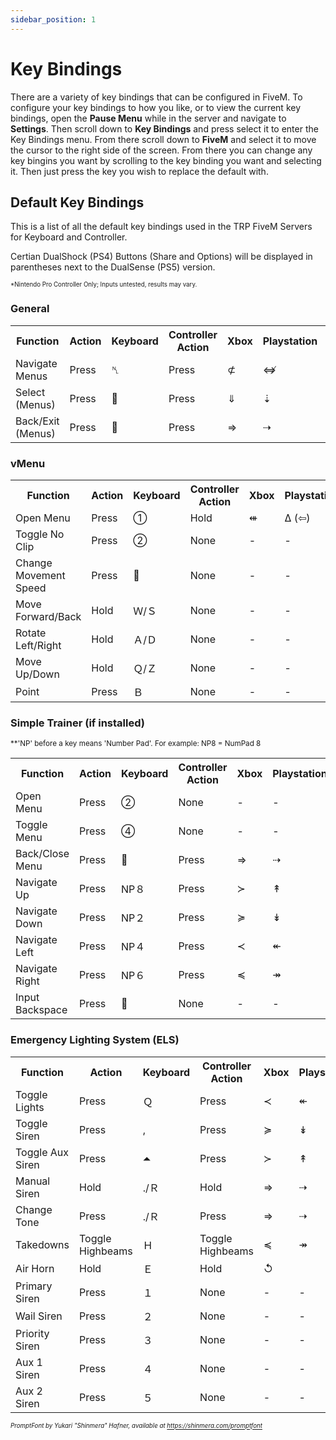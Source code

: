 ```yaml
---
sidebar_position: 1
---
```


# Key Bindings

There are a variety of key bindings that can be configured in FiveM. To configure your key bindings to how you like, or to view the current key bindings, open the **Pause Menu** while in the server and navigate to **Settings**. Then scroll down to **Key Bindings** and press select it to enter the Key Bindings menu. From there scroll down to **FiveM** and select it to move the cursor to the right side of the screen. From there you can change any key bingins you want by scrolling to the key binding you want and selecting it. Then just press the key you wish to replace the default with.

## Default Key Bindings

This is a list of all the default key bindings used in the TRP FiveM Servers for Keyboard and Controller.

Certian DualShock (PS4) Buttons (Share and Options) will be displayed in parentheses next to the DualSense (PS5) version.

<sup> <sub>\*Nintendo Pro Controller Only; Inputs untested, results may vary. </sub> </sup>

### General
<table cellspacing="0" cellpadding="0" border="0">
  <tr>
    <th>Function</th>
	<th>Action</th>
	<th>Keyboard</th>
	<th>Controller Action</th>
	<th>Xbox</th>
	<th>Playstation</th>
	<th>Nintentdo*</th>
  </tr>
  <tr>
	<td>Navigate Menus</td>
	<td>Press</td>
	<td><span class='glyph' id='smallglyph1'>␤</span></td>
	<td>Press</td>
    <td><span class='glyph'>⊄</span></td>
	<td><span class='glyph'>⇎</span></td>
	<td><span class='glyph'>⊄</span></td>
  </tr>
  <tr>
	<td>Select (Menus)</td>
	<td>Press</td>
	<td><span class='glyph' id='smallglyph1'>␮</span></td>
	<td>Press</td>
    <td><span class='glyph'>⇓</span></td>
	<td><span class='glyph'>⇣</span></td>
	<td><span class='glyph'>⇒</span></td>
  </tr>
  <tr>
	<td>Back/Exit (Menus)</td>
	<td>Press</td>
	<td><span class='glyph' id='smallglyph1'>␭</span></td>
	<td>Press</td>
    <td><span class='glyph'>⇒</span></td>
	<td><span class='glyph'>⇢</span></td>
	<td><span class='glyph'>⇓</span></td>
  </tr>
  
</table>

### vMenu

<table cellspacing="0" cellpadding="0" border="0">
  <tr>
    <th>Function</th>
	<th>Action</th>
	<th>Keyboard</th>
	<th>Controller Action</th>
	<th>Xbox</th>
	<th>Playstation</th>
	<th>Nintentdo*</th>
  </tr>
  <tr>
	<td>Open Menu</td>
	<td>Press</td>
	<td><span class='glyph'>①</span></td>
	<td>Hold</td>
    <td><span class='glyph'>⇺</span></td>
	<td><span class='glyph'>∆ (⇦)</span></td>
	<td><span class='glyph'>⇽</span></td>
  </tr>
  <tr>
    <td>Toggle No Clip</td>
	<td>Press</td>
	<td><span class='glyph'>②</span></td>
    <td>None</td>
	<td>-</td>
	<td>-</td>
	<td>-</td>
  </tr>
   <tr>
    <td>Change Movement Speed</td>
	<td>Press</td>
	<td><span class='glyph' id='smallglyph2'>⑏</span></td>
    <td>None</td>
	<td>-</td>
	<td>-</td>
	<td>-</td>
  </tr>
  <tr>
    <td>Move Forward/Back</td>
	<td>Hold</td>
	<td> <span class='glyph'>Ｗ/Ｓ</span> </td>
    <td>None</td>
	<td>-</td>
	<td>-</td>
	<td>-</td>
  </tr>
  <tr>
    <td>Rotate Left/Right</td>
	<td>Hold</td>
	<td><span class='glyph'>Ａ/Ｄ</span></td>
    <td>None</td>
	<td>-</td>
	<td>-</td>
	<td>-</td>
  </tr>
  <tr>
    <td>Move Up/Down</td>
	<td>Hold</td>
	<td><span class='glyph'>Ｑ/Ｚ</span></td>
    <td>None</td>
	<td>-</td>
	<td>-</td>
	<td>-</td>
  </tr>
  <tr>
    <td>Point</td>
	<td>Press</td>
	<td><span class='glyph'>Ｂ</span></td>
    <td>None</td>
	<td>-</td>
	<td>-</td>
	<td>-</td>
  </tr>
</table>

### Simple Trainer (if installed)

<sub>\**'NP' before a key means 'Number Pad'. For example: NP8 = NumPad 8 </sub>

<table cellspacing="0" cellpadding="0" border="0">
  <tr>
    <th>Function</th>
	<th>Action</th>
	<th>Keyboard</th>
	<th>Controller Action</th>
	<th>Xbox</th>
	<th>Playstation</th>
	<th>Nintentdo*</th>
  </tr>
  <tr>
	<td>Open Menu</td>
	<td>Press</td>
	<td><span class='glyph'>②</span></td>
	<td>None</td>
	<td>-</td>
	<td>-</td>
	<td>-</td>
  </tr>
  <tr>
	<td>Toggle Menu</td>
	<td>Press</td>
	<td><span class='glyph'>④</span></td>
	<td>None</td>
	<td>-</td>
	<td>-</td>
	<td>-</td>
  </tr>
  <tr>
	<td>Back/Close Menu</td>
	<td>Press</td>
	<td><span class='glyph' id='smallglyph1'>␭</span></td>
	<td>Press</td>
    <td><span class='glyph'>⇒</span></td>
	<td><span class='glyph'>⇢</span></td>
	<td><span class='glyph'>⇓</span></td>
  </tr>
   <tr>
    <td>Navigate Up</td>
	<td>Press</td>
	<td><span class='glyph'>NP８</span></td>
    <td>Press</td>
    <td><span class='glyph'>≻</span></td>
	<td><span class='glyph'>↟</span></td>
	<td><span class='glyph'>≻</span></td>
  </tr>
  <tr>
    <td>Navigate Down</td>
	<td>Press</td>
	<td><span class='glyph'>NP２</span></td>
    <td>Press</td>
    <td><span class='glyph'>≽</span></td>
	<td><span class='glyph'>↡</span></td>
	<td><span class='glyph'>≽</span></td>
  </tr>
  <tr>
    <td>Navigate Left</td>
	<td>Press</td>
	<td><span class='glyph'>NP４</span></td>
    <td>Press</td>
    <td><span class='glyph'>≺</span></td>
	<td><span class='glyph'>↞</span></td>
	<td><span class='glyph'>≺</span></td>
  </tr>
  <tr>
    <td>Navigate Right</td>
	<td>Press</td>
	<td><span class='glyph'>NP６</span></td>
    <td>Press</td>
    <td><span class='glyph'>≼</span></td>
	<td><span class='glyph'>↠</span></td>
	<td><span class='glyph'>≼</span></td>
  </tr>
  <tr>
    <td>Input Backspace</td>
	<td>Press</td>
	<td><span class='glyph'>␷</span></td>
    <td>None</td>
	<td>-</td>
	<td>-</td>
	<td>-</td>
  </tr>
</table>

### Emergency Lighting System (ELS)

<table cellspacing="0" cellpadding="0" border="0">
  <tr>
    <th>Function</th>
	<th>Action</th>
	<th>Keyboard</th>
	<th>Controller Action</th>
	<th>Xbox</th>
	<th>Playstation</th>
	<th>Nintentdo*</th>
  </tr>
  <tr>
	<td>Toggle Lights</td>
	<td>Press</td>
	<td><span class='glyph'>Ｑ</span></td>
	<td>Press</td>
    <td><span class='glyph'>≺</span></td>
	<td><span class='glyph'>↞</span></td>
	<td><span class='glyph'>≺</span></td>
  </tr>
  <tr>
	<td>Toggle Siren</td>
	<td>Press</td>
	<td><span class='glyph' id='smallglyph1'>,</span></td>
	<td>Press</td>
    <td><span class='glyph'>≽</span></td>
	<td><span class='glyph'>↡</span></td>
	<td><span class='glyph'>≽</span></td>
  </tr>
  <tr>
    <td>Toggle Aux Siren</td>
	<td>Press</td>
	<td><span class='glyph'>⏶</span></td>
    <td>Press</td>
    <td><span class='glyph'>≻</span></td>
	<td><span class='glyph'>↟</span></td>
	<td><span class='glyph'>≻</span></td>
  </tr>
  <tr>
	<td>Manual Siren</td>
	<td>Hold</td>
	<td><span class='glyph' id='smallglyph1'>.</span><span class='glyph'>/Ｒ</span></td>
	<td>Hold</td>
    <td><span class='glyph'>⇒</span></td>
	<td><span class='glyph'>⇢</span></td>
	<td><span class='glyph'>⇓</span></td>
  </tr>
  <tr>
	<td>Change Tone</td>
	<td>Press</td>
	<td><span class='glyph' id='smallglyph1'>.</span><span class='glyph'>/Ｒ</span></td>
	<td>Press</td>
    <td><span class='glyph'>⇒</span></td>
	<td><span class='glyph'>⇢</span></td>
	<td><span class='glyph'>⇓</span></td>
  </tr>
   <tr>
    <td>Takedowns</td>
	<td>Toggle Highbeams</td>
	<td><span class='glyph'>Ｈ</span></td>
    <td>Toggle Highbeams</td>
    <td><span class='glyph'>≼</span></td>
	<td><span class='glyph'>↠</span></td>
	<td><span class='glyph'>≼</span></td>
  </tr>
  <tr>
    <td>Air Horn</td>
	<td>Hold</td>
	<td><span class='glyph'>Ｅ</span></td>
    <td>Hold</td>
    <td colspan="3"><span class='glyph' id='smallglyph2'>↺</span></td>
  </tr>
  <tr>
    <td>Primary Siren</td>
	<td>Press</td>
	<td><span class='glyph'>１</span></td>
	<td>None</td>
	<td>-</td>
	<td>-</td>
	<td>-</td>
  </tr>
  <tr>
    <td>Wail Siren</td>
	<td>Press</td>
	<td><span class='glyph'>２</span></td>
	<td>None</td>
	<td>-</td>
	<td>-</td>
	<td>-</td>
  </tr>
  <tr>
    <td>Priority Siren</td>
	<td>Press</td>
	<td><span class='glyph'>３</span></td>
	<td>None</td>
	<td>-</td>
	<td>-</td>
	<td>-</td>
  </tr>
  <tr>
    <td>Aux 1 Siren</td>
	<td>Press</td>
	<td><span class='glyph'>４</span></td>
	<td>None</td>
	<td>-</td>
	<td>-</td>
	<td>-</td>
  </tr>
  <tr>
    <td>Aux 2 Siren</td>
	<td>Press</td>
	<td><span class='glyph'>５</span></td>
	<td>None</td>
	<td>-</td>
	<td>-</td>
	<td>-</td>
  </tr>
</table>

<sup> <sub> *PromptFont by Yukari "Shinmera" Hafner, available at https://shinmera.com/promptfont* </sub> </sup>